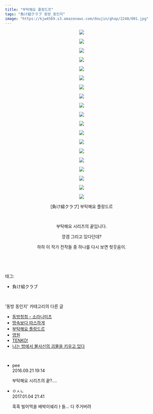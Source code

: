 ```yaml
---
title: "부탁해요 플랑드르"
tags: "負け組クラブ 동방_동인지"
image: "https://kjw4569.s3.amazonaws.com/doujin/ghap/2248/001.jpg"
---
```

<div class="article">
<p style="text-align: center; clear: none; float: none;"><img src="{{ site.imgserver3 }}/ghap/2248/001.jpg"/></p>
<p style="text-align: center; clear: none; float: none;"><img src="{{ site.imgserver3 }}/ghap/2248/002.jpg"/></p>
<p style="text-align: center; clear: none; float: none;"><img src="{{ site.imgserver3 }}/ghap/2248/003.jpg"/></p>
<p style="text-align: center; clear: none; float: none;"><img src="{{ site.imgserver3 }}/ghap/2248/004.jpg"/></p>
<p style="text-align: center; clear: none; float: none;"><img src="{{ site.imgserver3 }}/ghap/2248/005.jpg"/></p>
<p style="text-align: center; clear: none; float: none;"><img src="{{ site.imgserver3 }}/ghap/2248/006.jpg"/></p>
<p style="text-align: center; clear: none; float: none;"><img src="{{ site.imgserver3 }}/ghap/2248/007.jpg"/></p>
<p style="text-align: center; clear: none; float: none;"><img src="{{ site.imgserver3 }}/ghap/2248/008.jpg"/></p>
<p style="text-align: center; clear: none; float: none;"><img src="{{ site.imgserver3 }}/ghap/2248/009.jpg"/></p>
<p style="text-align: center; clear: none; float: none;"><img src="{{ site.imgserver3 }}/ghap/2248/010.jpg"/></p>
<p style="text-align: center; clear: none; float: none;"><img src="{{ site.imgserver3 }}/ghap/2248/011.jpg"/></p>
<p style="text-align: center; clear: none; float: none;"><img src="{{ site.imgserver3 }}/ghap/2248/012.jpg"/></p>
<p style="text-align: center; clear: none; float: none;"><img src="{{ site.imgserver3 }}/ghap/2248/013.jpg"/></p>
<p style="text-align: center; clear: none; float: none;"><img src="{{ site.imgserver3 }}/ghap/2248/014.jpg"/></p>
<p style="text-align: center; clear: none; float: none;"><img src="{{ site.imgserver3 }}/ghap/2248/015.jpg"/></p>
<p style="text-align: center; clear: none; float: none;"><img src="{{ site.imgserver3 }}/ghap/2248/016.jpg"/></p>
<p style="text-align: center; clear: none; float: none;"><img src="{{ site.imgserver3 }}/ghap/2248/017.jpg"/></p>
<p style="text-align: center; clear: none; float: none;"><img src="{{ site.imgserver3 }}/ghap/2248/018.jpg"/></p>
<p style="text-align: center; clear: none; float: none;"><img src="{{ site.imgserver3 }}/ghap/2248/019.jpg"/></p>
<p style="text-align: center; clear: none; float: none;">[負け組クラブ] 부탁해요 플랑드르</p>
<p style="text-align: center; clear: none; float: none;"><br/></p>
<p style="text-align: center; clear: none; float: none;">부탁해요 시리즈의 끝입니다.</p>
<p style="text-align: center; clear: none; float: none;">깡겜 그리고 있다던데?</p>
<p style="text-align: center; clear: none; float: none;">하하 이 작가 전작들 중 하나를 다시 보면 헛웃음이.</p>
<p><br/></p>
</div><br/>
<div class="tagTrail">
<p>태그: </p>
<ul>
<li>負け組クラブ</li>
</ul>
</div><br/>
<div class="another">
<p>'동방 동인지' 카테고리의 다른 글</p>
<ul>
<li><a href="/ghap_2251">동방청첩 - 소라니미츠</a></li>
<li><a href="/ghap_2249">땅속보다 따스하게</a></li>
<li><a href="/ghap_2248">부탁해요 플랑드르</a></li>
<li><a href="/ghap_2247">영원</a></li>
<li><a href="/ghap_2246">TENKO!</a></li>
<li><a href="/ghap_2244">나는 방에서 불사신의 괴물을 키우고 있다</a></li>
</ul>
</div><br/>
<div class="cb_module cb_fluid">
<div class="cb_wrt cb_profile">
<div class="comment">
<ul>
<li class="cb_thumb_off" id="comment14810660">
<div class="cb_comment_area">
<div class="cb_info_area">
<div class="cb_section">
<span class="cb_nick_name">pee</span>
</div>
<div class="cb_section">
<span class="cb_date">2016.09.21 19:14 </span>
</div>
</div>
<div class="cb_dsc_comment">
<p class="cb_dsc">
											부탁해요 시리즈의 끝?....
										</p>
</div>
</div></li>
<li class="cb_thumb_off" id="comment14883216">
<div class="cb_comment_area">
<div class="cb_info_area">
<div class="cb_section">
<span class="cb_nick_name">ㅇㅅㄴ</span>
</div>
<div class="cb_section">
<span class="cb_date">2017.01.04 21:41 </span>
</div>
</div>
<div class="cb_dsc_comment">
<p class="cb_dsc">
											흑흑 빌어먹을 배박이쉐리ㅏ들... 다 주거버려
										</p>
</div>
</div></li>
</ul>
</div>
</div><!-- commentList close -->
</div><br/>
